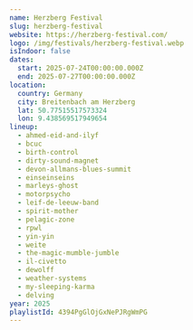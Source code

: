 ```yaml
---
name: Herzberg Festival
slug: herzberg-festival
website: https://herzberg-festival.com/
logo: /img/festivals/herzberg-festival.webp
isIndoor: false
dates:
  start: 2025-07-24T00:00:00.000Z
  end: 2025-07-27T00:00:00.000Z
location:
  country: Germany
  city: Breitenbach am Herzberg
  lat: 50.77515517573324
  lon: 9.438569517949654
lineup:
  - ahmed-eid-and-ilyf
  - bcuc
  - birth-control
  - dirty-sound-magnet
  - devon-allmans-blues-summit
  - einseinseins
  - marleys-ghost
  - motorpsycho
  - leif-de-leeuw-band
  - spirit-mother
  - pelagic-zone
  - rpwl
  - yin-yin
  - weite
  - the-magic-mumble-jumble
  - il-civetto
  - dewolff
  - weather-systems
  - my-sleeping-karma
  - delving
year: 2025
playlistId: 4394PgGlOjGxNePJRgWmPG
---
```


